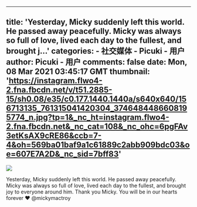 
---
title: '‪Yesterday, Micky suddenly left this world. He passed away peacefully. Micky was always so full of love, lived each day to the fullest, and brought j...'
categories: 
    - 社交媒体
    - Picuki - 用户
author: Picuki - 用户
comments: false
date: Mon, 08 Mar 2021 03:45:17 GMT
thumbnail: 'https://instagram.flwo4-2.fna.fbcdn.net/v/t51.2885-15/sh0.08/e35/c0.177.1440.1440a/s640x640/156713135_761315041420304_3746484486608195774_n.jpg?tp=1&_nc_ht=instagram.flwo4-2.fna.fbcdn.net&_nc_cat=108&_nc_ohc=6pgFAv3etKsAX9cRE86&ccb=7-4&oh=569ba01baf9a1c61889c2abb909bdc03&oe=607E7A2D&_nc_sid=7bff83'
---

<div>   
<img src="https://instagram.flwo4-2.fna.fbcdn.net/v/t51.2885-15/sh0.08/e35/c0.177.1440.1440a/s640x640/156713135_761315041420304_3746484486608195774_n.jpg?tp=1&_nc_ht=instagram.flwo4-2.fna.fbcdn.net&_nc_cat=108&_nc_ohc=6pgFAv3etKsAX9cRE86&ccb=7-4&oh=569ba01baf9a1c61889c2abb909bdc03&oe=607E7A2D&_nc_sid=7bff83" referrerpolicy="no-referrer"><p>‪Yesterday, Micky suddenly left this world. He passed away peacefully. Micky was always so full of love, lived each day to the fullest, and brought joy to everyone around him. Thank you Micky. You will be in our hearts forever ❤️‬
@mickymactroy</p>  
</div>
            